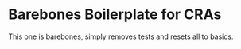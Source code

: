 # Barebones Boilerplate for CRAs

This one is barebones, simply removes tests and resets all to basics.
